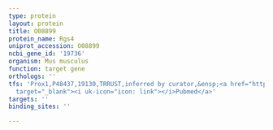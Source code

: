 ```yaml
---
type: protein
layout: protein
title: O08899
protein_name: Rgs4
uniprot_accession: O08899
ncbi_gene_id: '19736'
organism: Mus musculus
function: target gene
orthologs: ''
tfs: 'Prox1,P48437,19130,TRRUST,inferred by curator,&ensp;<a href="https://www.ncbi.nlm.nih.gov/pubmed/?term=22942256%5Buid%5D+OR+29087512%5Buid%5D"
  target="_blank"><i uk-icon="icon: link"></i>Pubmed</a>'
targets: ''
binding_sites: ''

---
```

